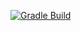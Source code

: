 [![Gradle Build](https://github.com/ValentinaandreEVA/pat2/actions/workflows/gradle.yml/badge.svg)](https://github.com/ValentinaandreEVA/pat2/actions/workflows/gradle.yml)
